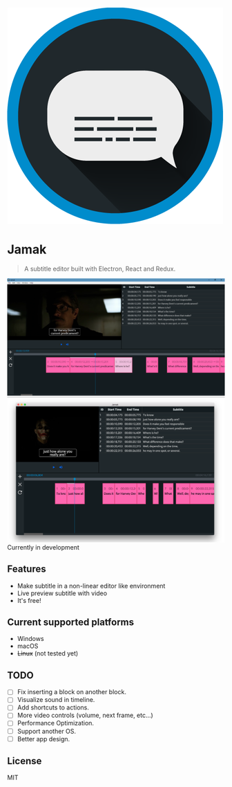 ![jamak](https://github.com/Heeryong-Kang/jamak/blob/master/jamak-icon.png?raw=true)
# Jamak
> A subtitle editor built with Electron, React and Redux.

![screenshot-windows](https://github.com/Heeryong-Kang/jamak/blob/master/screenshot-windows.png?raw=true)
![screenshot-macos](https://github.com/Heeryong-Kang/jamak/blob/master/screenshot-macos.png?raw=true)
Currently in development

## Features
* Make subtitle in a non-linear editor like environment
* Live preview subtitle with video
* It's free!

## Current supported platforms
* Windows
* macOS
* <del>Linux</del> (not tested yet)

## TODO
* [ ] Fix inserting a block on another block.
* [ ] Visualize sound in timeline.
* [ ] Add shortcuts to actions.
* [ ] More video controls (volume, next frame, etc...)
* [ ] Performance Optimization.
* [ ] Support another OS.
* [ ] Better app design.

## License
MIT
